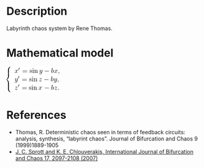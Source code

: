 # Description #
Labyrinth chaos system by Rene Thomas.

# Mathematical model #
![Model.png](Images/Model.png)

# References #
- Thomas, R. Deterministic chaos seen in terms of feedback circuits: analysis, synthesis, “labyrint chaos”. Journal of Bifurcation and Chaos 9 (1999)1889-1905
- [J. C. Sprott and K. E. Chlouverakis, International Journal of Bifurcation and Chaos 17, 2097-2108 (2007)](http://sprott.physics.wisc.edu/pubs/paper302.htm)